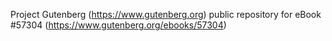 Project Gutenberg (https://www.gutenberg.org) public repository for
eBook #57304 (https://www.gutenberg.org/ebooks/57304)
